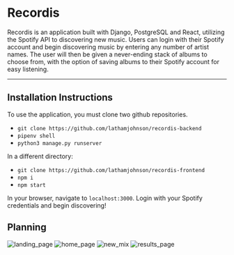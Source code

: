 # Recordis
Recordis is an application built with Django, PostgreSQL and React, utilizing the Spotify API to discovering new music. Users can login with their Spotify account and begin discovering music by entering any number of artist names. The user will then be given a never-ending stack of albums to choose from, with the option of saving albums to their Spotify account for easy listening.
___
## Installation Instructions
To use the application, you must clone two github repositories.

- `git clone https://github.com/lathamjohnson/recordis-backend`
- `pipenv shell`
- `python3 manage.py runserver`

In a different directory:
- `git clone https://github.com/lathamjohnson/recordis-frontend`
- `npm i`
- `npm start`

In your browser, navigate to `localhost:3000`. Login with your Spotify credentials and begin discovering!

## Planning
![landing_page](https://i.imgur.com/9Tcvvtu.png)
![home_page](https://i.imgur.com/Smn6tyB.png)
![new_mix](https://i.imgur.com/gxwlCoX.png)
![results_page](https://i.imgur.com/UUvsew4.png)
